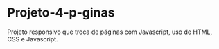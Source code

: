 # Projeto-4-p-ginas
Projeto responsivo que troca de páginas com Javascript, uso de HTML, CSS e Javascript.
